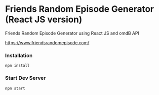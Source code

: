 # Friends Random Episode Generator (React JS version)

Friends Random Episode Generator using React JS and omdB API

https://www.friendsrandomepisode.com/

### Installation

```
npm install
```

### Start Dev Server

```
npm start
```

